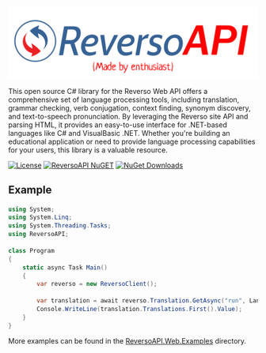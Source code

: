<img src="https://github.com/mtokar3v/ReversoAPI-NET/blob/master/ReversoAPI.Docs/Static/Images/Title.jpg">

This open source C# library for the Reverso Web API offers a comprehensive set of language processing tools, including translation, grammar checking, verb conjugation, context finding, synonym discovery, and text-to-speech pronunciation. By leveraging the Reverso site API and parsing HTML, it provides an easy-to-use interface for .NET-based languages like C# and VisualBasic .NET. Whether you're building an educational application or need to provide language processing capabilities for your users, this library is a valuable resource.

[![License](https://img.shields.io/github/license/JohnnyCrazy/SpotifyAPI-NET?style=flat-square)](./LICENSE)
[![ReversoAPI NuGET](https://img.shields.io/nuget/vpre/ReversoAPI?label=ReversoAPI&style=flat-square)](https://www.nuget.org/packages/ReversoAPI/)
[![NuGet Downloads](https://img.shields.io/nuget/dt/ReversoAPI.svg)](https://www.nuget.org/packages/ReversoAPI/)
## Example

```csharp
using System;
using System.Linq;
using System.Threading.Tasks;
using ReversoAPI;

class Program
{
    static async Task Main()
    {
        var reverso = new ReversoClient();

        var translation = await reverso.Translation.GetAsync("run", Language.English, Language.Russian);
        Console.WriteLine(translation.Translations.First().Value);
    }
}
```
    
More examples can be found in the [ReversoAPI.Web.Examples](https://github.com/mtokar3v/ReversoAPI-NET/tree/master/ReversoAPI.Web.Examples)  directory.
